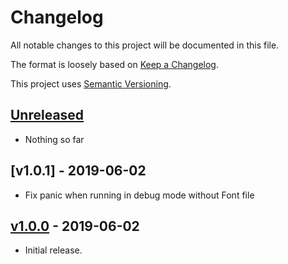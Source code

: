 # Changelog
All notable changes to this project will be documented in this file.

The format is loosely based on [Keep a Changelog](https://keepachangelog.com/en/1.0.0/).

This project uses [Semantic Versioning](https://semver.org/spec/v2.0.0.html).

## [Unreleased]
- Nothing so far

## [v1.0.1] - 2019-06-02
- Fix panic when running in debug mode without Font file

## [v1.0.0] - 2019-06-02
- Initial release.

[Unreleased]: https://github.com/fgrosse/go-home/compare/v1.0.0...HEAD
[v1.0.0]: https://github.com/fgrosse/go-home/releases/tag/v1.0.0
